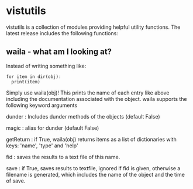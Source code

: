 # vistutils

vistutils is a collection of modules providing helpful utility functions. The latest release includes the following functions:

## waila - what am I looking at?

Instead of writing something like:
~~~
for item in dir(obj):
  print(item)
~~~
Simply use waila(obj)! This prints the name of each entry like above including the documentation associated with the object. 
waila supports the following keyword arguments

dunder
: Includes dunder methods of the objects (default False)

magic 
: alias for dunder (default False)

getReturn
: if True, waila(obj) returns items as a list of dictionaries with keys: 'name', 'type' and 'help'

fid 
: saves the results to a text file of this name.

save
: if True, saves results to textfile, ignored if fid is given, otherwise a filename is generated, which includes the name of the object and the time of save.

